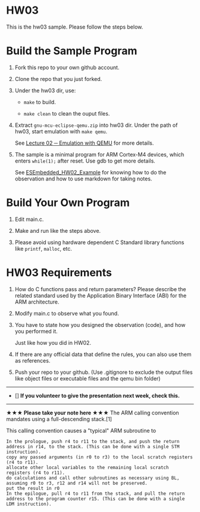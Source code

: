 HW03
===
This is the hw03 sample. Please follow the steps below.

# Build the Sample Program

1. Fork this repo to your own github account.

2. Clone the repo that you just forked.

3. Under the hw03 dir, use:

	* `make` to build.

	* `make clean` to clean the ouput files.

4. Extract `gnu-mcu-eclipse-qemu.zip` into hw03 dir. Under the path of hw03, start emulation with `make qemu`.

	See [Lecture 02 ─ Emulation with QEMU] for more details.

5. The sample is a minimal program for ARM Cortex-M4 devices, which enters `while(1);` after reset. Use gdb to get more details.

	See [ESEmbedded_HW02_Example] for knowing how to do the observation and how to use markdown for taking notes.

# Build Your Own Program

1. Edit main.c.

2. Make and run like the steps above.

3. Please avoid using hardware dependent C Standard library functions like `printf`, `malloc`, etc.

# HW03 Requirements

1. How do C functions pass and return parameters? Please describe the related standard used by the Application Binary Interface (ABI) for the ARM architecture.

2. Modify main.c to observe what you found.

3. You have to state how you designed the observation (code), and how you performed it.

	Just like how you did in HW02.

3. If there are any official data that define the rules, you can also use them as references.

4. Push your repo to your github. (Use .gitignore to exclude the output files like object files or executable files and the qemu bin folder)

[Lecture 02 ─ Emulation with QEMU]: http://www.nc.es.ncku.edu.tw/course/embedded/02/#Emulation-with-QEMU
[ESEmbedded_HW02_Example]: https://github.com/vwxyzjimmy/ESEmbedded_HW02_Example

--------------------

- [] **If you volunteer to give the presentation next week, check this.**

--------------------

**★★★ Please take your note here ★★★**
The ARM calling convention mandates using a full-descending stack.[1]

This calling convention causes a "typical" ARM subroutine to

    In the prologue, push r4 to r11 to the stack, and push the return address in r14, to the stack. (This can be done with a single STM instruction).
    copy any passed arguments (in r0 to r3) to the local scratch registers (r4 to r11).
    allocate other local variables to the remaining local scratch registers (r4 to r11).
    do calculations and call other subroutines as necessary using BL, assuming r0 to r3, r12 and r14 will not be preserved.
    put the result in r0
    In the epilogue, pull r4 to r11 from the stack, and pull the return address to the program counter r15. (This can be done with a single LDM instruction).
